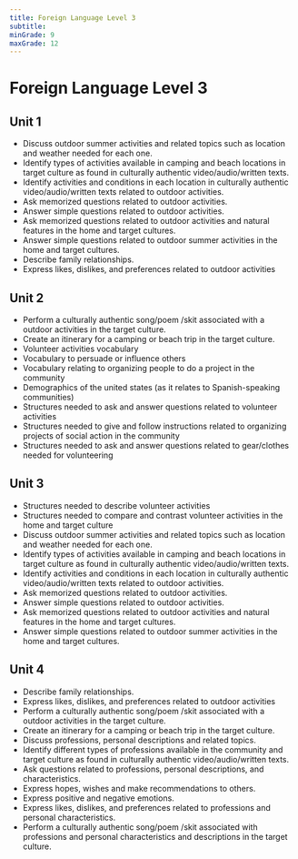 ```yaml
---
title: Foreign Language Level 3
subtitle: 
minGrade: 9
maxGrade: 12
---
```

# Foreign Language Level 3


## Unit 1
* Discuss outdoor summer activities and related topics such as location and weather needed for each one.
* Identify types of activities available in camping and beach locations in target culture as found in culturally authentic video/audio/written texts.
* Identify activities and conditions in each location in culturally authentic video/audio/written texts related to outdoor activities.
* Ask memorized questions related to outdoor activities.
* Answer simple questions related to outdoor activities.
* Ask memorized questions related to outdoor activities and natural features in the home and target cultures.
* Answer simple questions related to outdoor summer activities in the home and target cultures.
* Describe family relationships.
* Express likes, dislikes, and preferences related to outdoor activities

## Unit 2
* Perform a culturally authentic song/poem /skit associated with a outdoor activities in the target culture.
* Create an itinerary for a camping or beach trip in the target culture.
* Volunteer activities vocabulary
* Vocabulary to persuade or influence others
* Vocabulary relating to organizing people to do a project in the community
* Demographics of the united states (as it relates to Spanish-speaking communities)
* Structures needed to ask and answer questions related to volunteer activities
* Structures needed to give and follow instructions related to organizing projects of social action in the community
* Structures needed to ask and answer questions related to gear/clothes needed for volunteering

## Unit 3
* Structures needed to describe volunteer activities
* Structures needed to compare and contrast volunteer activities in the home and target culture
* Discuss outdoor summer activities and related topics such as location and weather needed for each one.
* Identify types of activities available in camping and beach locations in target culture as found in culturally authentic video/audio/written texts.
* Identify activities and conditions in each location in culturally authentic video/audio/written texts related to outdoor activities.
* Ask memorized questions related to outdoor activities.
* Answer simple questions related to outdoor activities.
* Ask memorized questions related to outdoor activities and natural features in the home and target cultures.
* Answer simple questions related to outdoor summer activities in the home and target cultures.

## Unit 4
* Describe family relationships.
* Express likes, dislikes, and preferences related to outdoor activities
* Perform a culturally authentic song/poem /skit associated with a outdoor activities in the target culture.
* Create an itinerary for a camping or beach trip in the target culture.
* Discuss professions, personal descriptions and related topics.
* Identify different types of professions available in the community and target culture as found in culturally authentic video/audio/written texts.
* Ask questions related to professions, personal descriptions, and characteristics.
* Express hopes, wishes and make recommendations to others.
* Express positive and negative emotions.
* Express likes, dislikes, and preferences related to professions and personal characteristics.
* Perform a culturally authentic song/poem /skit associated with professions and personal characteristics and descriptions in the target culture.